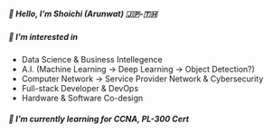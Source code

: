 ##### 👋 Hello, I’m Shoichi (Arunwat) 🇯🇵-🇹🇭
##### 👀 I’m interested in 

- Data Science & Business Intellegence
- A.I. (Machine Learning -> Deep Learning -> Object Detection?)
- Computer Network -> Service Provider Network & Cybersecurity
- Full-stack Developer & DevOps
- Hardware & Software Co-design
##### 🌱 I’m currently learning for CCNA, PL-300 Cert
